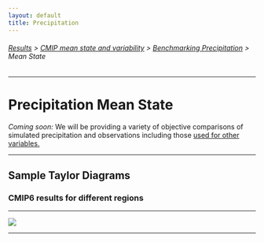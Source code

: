 ```yaml
---
layout: default
title: Precipitation
---
```

###### [Results][results] > [CMIP mean state and variability][mean_and_variability_index_page] > [Benchmarking Precipitation][precip] > Mean State
---

# Precipitation Mean State

*Coming soon:* We will be providing a variety of objective comparisons of simulated precipitation and observations including those [used for other variables.][pmpmean]        

---

## Sample Taylor Diagrams
  
### CMIP6 results for different regions

---

<img src="https://pcmdi.llnl.gov/pmp-preliminary-results/interactive_plot/precip/mean_state/TD.pr.clim.ann.cmip6.historical.regrid2.2p5x2p5.png">

---

[mean_and_variability_index_page]: {{site.baseurl}}/results/physical.html
[precip]:{{site.baseurl}}/results/precip
[pmpmean]: {{site.baseurl}}/results/mean_clim
[results]:{{site.baseurl}}/results
